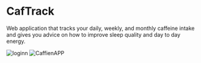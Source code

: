 # CafTrack
Web application that tracks your daily, weekly, and monthly caffeine intake and gives you advice on how to improve sleep quality and day to day energy.

![loginn](https://github.com/bKrasuski21/CafTrack/assets/123035086/e0ae543b-d16a-4a34-967e-2ebfd5bb8763)
![CaffienAPP](https://github.com/bKrasuski21/CafTrack/assets/123035086/e9246366-d4ea-42da-8338-c33f2f198e17)
